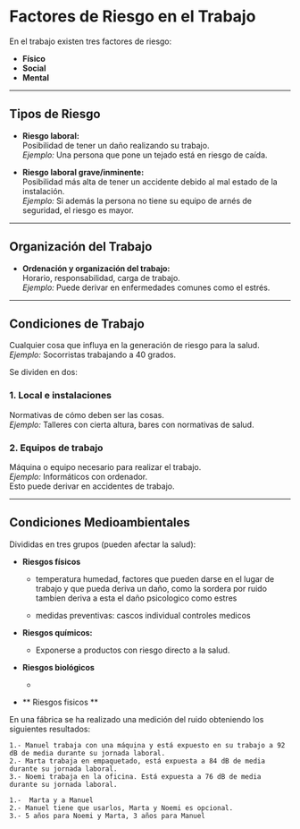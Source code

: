 # Factores de Riesgo en el Trabajo

En el trabajo existen tres factores de riesgo:

- **Físico**
- **Social**
- **Mental**

---

## Tipos de Riesgo

- **Riesgo laboral:**  
    Posibilidad de tener un daño realizando su trabajo.  
    _Ejemplo:_ Una persona que pone un tejado está en riesgo de caída.

- **Riesgo laboral grave/inminente:**  
    Posibilidad más alta de tener un accidente debido al mal estado de la instalación.  
    _Ejemplo:_ Si además la persona no tiene su equipo de arnés de seguridad, el riesgo es mayor.

---

## Organización del Trabajo

- **Ordenación y organización del trabajo:**  
    Horario, responsabilidad, carga de trabajo.  
    _Ejemplo:_ Puede derivar en enfermedades comunes como el estrés.

---

## Condiciones de Trabajo

Cualquier cosa que influya en la generación de riesgo para la salud.  
_Ejemplo:_ Socorristas trabajando a 40 grados.

Se dividen en dos:

### 1. Local e instalaciones

Normativas de cómo deben ser las cosas.  
_Ejemplo:_ Talleres con cierta altura, bares con normativas de salud.

### 2. Equipos de trabajo

Máquina o equipo necesario para realizar el trabajo.  
_Ejemplo:_ Informáticos con ordenador.  
Esto puede derivar en accidentes de trabajo.

---

## Condiciones Medioambientales

Divididas en tres grupos (pueden afectar la salud):

- **Riesgos físicos**

    - temperatura humedad, factores que pueden darse en el lugar de trabajo y que pueda deriva  un daño, como la sordera por ruido
        tambien deriva a esta el daño psicologico como estres
    
    - medidas preventivas:  cascos individual
                            controles medicos
    


- **Riesgos químicos:**  

    - Exponerse a productos con riesgo directo a la salud.


- **Riesgos biológicos**

    - 






- ** Riesgos fisicos ** 

En una fábrica se ha realizado una medición del ruido obteniendo los siguientes resultados:


    1.- Manuel trabaja con una máquina y está expuesto en su trabajo a 92 dB de media durante su jornada laboral.
    2.- Marta trabaja en empaquetado, está expuesta a 84 dB de media durante su jornada laboral.
    3.- Noemi trabaja en la oficina. Está expuesta a 76 dB de media durante su jornada laboral.

    1.-  Marta y a Manuel
    2.- Manuel tiene que usarlos, Marta y Noemi es opcional.
    3.- 5 años para Noemi y Marta, 3 años para Manuel